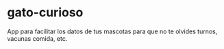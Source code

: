 # gato-curioso
App para facilitar los datos de tus mascotas para que no te olvides turnos, vacunas comida, etc.
